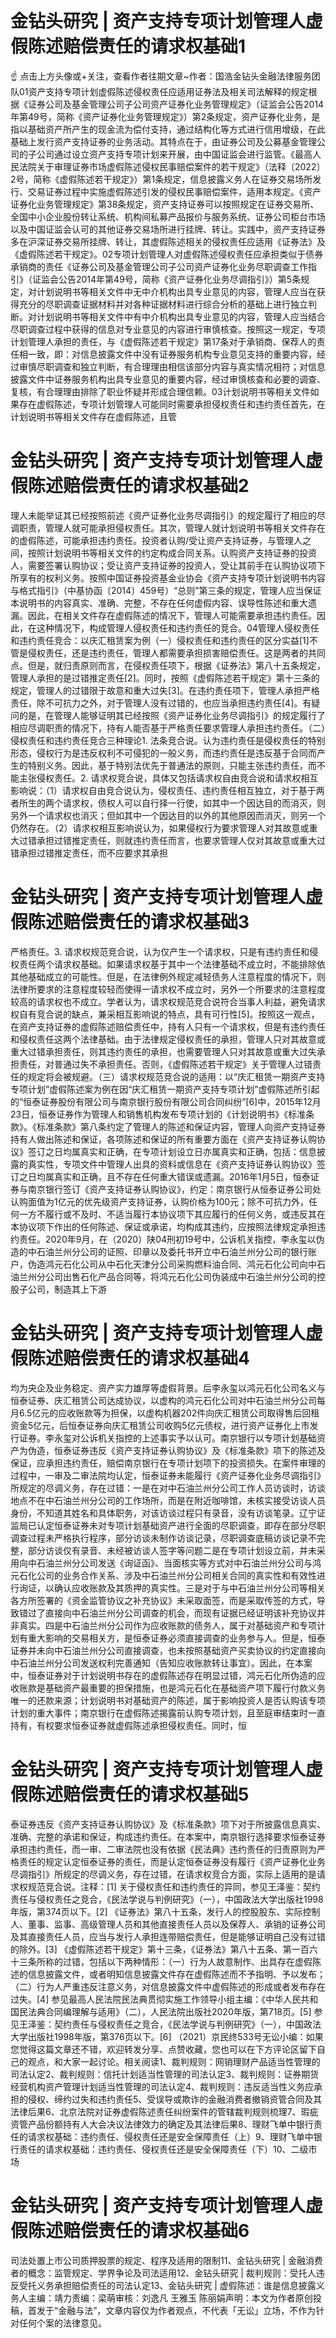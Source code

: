 # 金钻头研究 | 资产支持专项计划管理人虚假陈述赔偿责任的请求权基础1

☝ 点击上方头像或+关注，查看作者往期文章~作者：国浩金钻头金融法律服务团队01资产支持专项计划虚假陈述侵权责任应适用证券法及相关司法解释的规定根据《证券公司及基金管理公司子公司资产证券化业务管理规定》（证监会公告2014年第49号，简称《资产证券化业务管理规定》）第2条规定，资产证券化业务，是指以基础资产所产生的现金流为偿付支持，通过结构化等方式进行信用增级，在此基础上发行资产支持证券的业务活动。其特点在于，由证券公司及公募基金管理公司的子公司通过设立资产支持专项计划来开展，由中国证监会进行监管。《最高人民法院关于审理证券市场虚假陈述侵权民事赔偿案件的若干规定》（法释〔2022〕2号，简称《虚假陈述若干规定》）第1条规定，信息披露义务人在证券交易场所发行、交易证券过程中实施虚假陈述引发的侵权民事赔偿案件，适用本规定。《资产证券化业务管理规定》第38条规定，资产支持证券可以按照规定在证券交易所、全国中小企业股份转让系统、机构间私募产品报价与服务系统、证券公司柜台市场以及中国证监会认可的其他证券交易场所进行挂牌、转让。实践中，资产支持证券多在沪深证券交易所挂牌、转让，其虚假陈述相关的侵权责任应适用《证券法》及《虚假陈述若干规定》。02专项计划管理人对虚假陈述侵权责任应承担类似于债券承销商的责任《证券公司及基金管理公司子公司资产证券化业务尽职调查工作指引》（证监会公告2014年第49号，简称《资产证券化业务尽调指引》）第5条规定，对计划说明书等相关文件中无中介机构出具专业意见的内容，管理人应当在获得充分的尽职调查证据材料并对各种证据材料进行综合分析的基础上进行独立判断。对计划说明书等相关文件中有中介机构出具专业意见的内容，管理人应当结合尽职调查过程中获得的信息对专业意见的内容进行审慎核查。按照这一规定，专项计划管理人承担的责任，与《虚假陈述若干规定》第17条对于承销商、保荐人的责任相一致，即：对信息披露文件中没有证券服务机构专业意见支持的重要内容，经过审慎尽职调查和独立判断，有合理理由相信该部分内容与真实情况相符；对信息披露文件中证券服务机构出具专业意见的重要内容，经过审慎核查和必要的调查、复核，有合理理由排除了职业怀疑并形成合理信赖。03计划说明书等相关文件如果存在虚假陈述，专项计划管理人可能同时需要承担侵权责任和违约责任首先，在计划说明书等相关文件存在虚假陈述，且管

# 金钻头研究 | 资产支持专项计划管理人虚假陈述赔偿责任的请求权基础2

理人未能举证其已经按照前述《资产证券化业务尽调指引》的规定履行了相应的尽调职责，管理人就可能承担侵权责任。其次，管理人就计划说明书等相关文件存在的虚假陈述，可能承担违约责任。投资者认购/受让资产支持证券，与管理人之间，按照计划说明书等相关文件的约定构成合同关系。认购资产支持证券的投资人，需要签署认购协议；受让资产支持证券的投资人，受让其前手在认购协议项下所享有的权利义务。按照中国证券投资基金业协会《资产支持专项计划说明书内容与格式指引》（中基协函〔2014〕459号）“总则”第三条的规定，管理人应当保证本说明书的内容真实、准确、完整，不存在任何虚假内容、误导性陈述和重大遗漏。因此，在相关文件存在虚假陈述的情况下，管理人可能需要承担违约责任。因此，在这种情况下，构成管理人侵权责任和违约责任的竞合。04管理人侵权责任和违约责任竞合：以庆汇租赁案为例（一）侵权责任和违约责任的区分实益[1]不管是侵权责任，还是违约责任，管理人都需要承担损害赔偿责任。这是两者的共同点。但是，就归责原则而言，在侵权责任项下，根据《证券法》第八十五条规定，管理人承担的是过错推定责任[2]。同时，按照《虚假陈述若干规定》第十三条的规定，管理人的过错限于故意和重大过失[3]。在违约责任项下，管理人承担严格责任，除不可抗力之外，对于管理人没有过错的，也应当承担违约责任[4]。有疑问的是，在管理人能够证明其已经按照《资产证券化业务尽调指引》的规定履行了相应尽调职责的情况下，持有人能否基于严格责任要求管理人承担违约责任。（二）侵权责任和违约责任竞合三种理论1. 法条竞合说。认为违约责任是侵权责任的特别形态，侵权行为是违反权利不可侵犯的一般义务，而违约责任是违反基于合同而产生的特别义务。因此，基于特别法优先于普通法的原则，只能主张违约责任，而不能主张侵权责任。2. 请求权竞合说，具体又包括请求权自由竞合说和请求权相互影响说：（1）请求权自由竞合说认为，侵权责任、违约责任相互独立，对于基于两者所生的两个请求权，债权人可以自行择一行使，如其中一个因达目的而消灭，则另外一个请求权也消灭；但如其中一个因达目的以外的其他原因而消灭，则另一个仍然存在。（2）请求权相互影响说认为，如果侵权行为要求管理人对其故意或重大过错承担过错推定责任，则就违约责任而言，也要求管理人仅对其故意或重大过错承担过错推定责任，而不应要求其承担

# 金钻头研究 | 资产支持专项计划管理人虚假陈述赔偿责任的请求权基础3

严格责任。3. 请求权规范竞合说，认为仅产生一个请求权，只是有违约责任和侵权责任两个请求权基础。如果请求权基于其中一个法律基础不成立时，不能排除依其他基础成立的可能性。但是，在法律例外规定减轻债务人注意程度的情况下，则法律所要求的注意程度较轻而使得一请求权不成立时，另外一个所要求的注意程度较高的请求权也不成立。学者认为，请求权规范竞合说符合当事人利益，避免请求权自有竞合说的缺点，兼采相互影响说的特点，具有可行性[5]。按照这一观点，在资产支持证券的虚假陈述赔偿责任中，持有人只有一个请求权，但是有违约责任和侵权责任这两个法律基础。由于法律规定侵权责任的承担，管理人只对其故意或重大过错承担责任，则其违约责任的承担，也需要管理人只对其故意或重大过失承担责任，对普通过失不承担责任。否则，《虚假陈述若干规定》关于管理人过错责任的规定将会被规避。（三）请求权规范竞合说的适用：以“庆汇租赁一期资产支持专项计划”虚假陈述案为例在因“庆汇租赁一期资产支持专项计划”虚假陈述所引起的“恒泰证券股份有限公司与南京银行股份有限公司合同纠纷”[6]中，2015年12月23日，恒泰证券作为管理人和销售机构发布专项计划的《计划说明书》《标准条款》。《标准条款》第八条约定了管理人的陈述和保证内容，管理人向资产支持证券持有人做出陈述和保证，各项陈述和保证的所有重要方面在《资产支持证券认购协议》签订之日均属真实和正确，在专项计划设立日亦属真实和正确，包括：信息披露的真实性，专项文件中管理人出具的资料或信息在《资产支持证券认购协议》签订之日均属真实和正确，且不存在任何重大错误或遗漏。2016年1月5日，恒泰证券与南京银行签订《资产支持证券认购协议》，约定：南京银行从恒泰证券公司处认购面值为1亿元的优先级资产支持证券，认购价格为100元；除不可抗力外，任何一方不履行或不及时、不适当履行本协议项下其应履行的任何义务，或违反其在本协议项下作出的任何陈述、保证或承诺，均构成其违约，应按照法律规定承担违约责任。2020年9月，在（2020）陕04刑初19号中，公诉机关指控，李永玺以伪造的中石油兰州分公司的证照、印章以及委托书开立中石油兰州分公司的银行账户，伪造鸿元石化公司从中石化天津分公司采购燃料油合同、鸿元石化公司向中石油兰州分公司出售石化产品合同等，将鸿元石化公司伪装成中石油兰州分公司的控股子公司，制造其上下游

# 金钻头研究 | 资产支持专项计划管理人虚假陈述赔偿责任的请求权基础4

均为央企及业务稳定、资产实力雄厚等虚假背景。后李永玺以鸿元石化公司名义与恒泰证券、庆汇租赁公司达成协议，以虚构的鸿元石化公司对中石油兰州分公司每月6.5亿元的应收账款等为担保，以虚构机器202件向庆汇租赁公司取得售后回租资金5亿元，后恒泰证券向庆汇租赁公司收购5亿元债权，进行资产证券化上市发行证券。李永玺对公诉机关指控的上述事实予以认可。南京银行以专项计划基础资产为伪造，恒泰证券违反《资产支持证券认购协议》及《标准条款》项下的陈述及保证，应承担违约责任，赔偿南京银行在专项计划项下的投资损失。在案件审理的过程中，一审及二审法院均认定，恒泰证券未能履行《资产证券化业务尽调指引》所规定的尽调义务，存在过错：一是在对中石油兰州分公司工作人员访谈时，访谈地点不在中石油兰州分公司的工作场所，而是在附近咖啡馆，未核实接受访谈人员身份，不知道其姓名和具体职务，对该访谈过程只有录音，没有访谈笔录。辽宁证监局已认定恒泰证券未对专项计划基础资产进行全面的尽职调查，即存在部分尽职调查过程未严格执行程序，部分访谈未制作访谈记录，尽职调查底稿访谈记录不完整，部分访谈仅有录音、未经被访谈人签字等问题二是在专项计划设立前，并未采用向中石油兰州分公司发送《询证函》、当面核实等方式对中石油兰州分公司与鸿元石化公司的业务合作关系、涉及中石油兰州分公司相关合同的真实性和有效性进行询证，以确认应收账款及其质押的真实性。三是对于与中石油兰州分公司等相关各方所签署的《资金监管协议之补充协议》未采取面签，而是采取传签的方式，导致错过了直接向中石油兰州分公司调查的机会，而现有证据已经证明该补充协议并非真实。四是中石油兰州分公司作为应收账款的债务人，属于对基础资产和专项计划有重大影响的交易相关方，是恒泰证券必须直接调查的业务参与人。但是，恒泰证券并未向中石油兰州分公司直接调查，也未按照基础资产买卖协议的约定直接向中石油兰州分公司发送权利完善通知（告知应收账款转让事宜）。因此，在本案中，恒泰证券对于计划说明书存在的虚假陈述存在明显过错，鸿元石化所伪造的应收账款是基础资产最重要的担保措施，也是鸿元石化在基础资产项下履行付款义务唯一的还款来源；计划说明书对基础资产的陈述，属于影响投资人是否认购该专项计划的重大事件；南京银行在虚假陈述揭露前认购专项计划，且至庭审结束时一直持有，有权要求恒泰证券就虚假陈述承担侵权责任。同时，恒

# 金钻头研究 | 资产支持专项计划管理人虚假陈述赔偿责任的请求权基础5

泰证券违反《资产支持证券认购协议》及《标准条款》项下对于所披露信息真实、准确、完整的承诺和保证，构成违约责任。在本案中，南京银行选择要求恒泰证券承担违约责任，而一审、二审法院也没有依据《民法典》违约责任的归责原则为严格责任的规定认定恒泰证券的责任，而是认定恒泰证券没有履行《资产证券化业务尽调指引》所规定的尽调义务，存在过错，在请求权竞合方面，实际上适用的是请求权规范竞合说。注释：[1] 关于侵权责任和违约责任的异同，参见王泽鉴：契约责任与侵权责任之竞合，《民法学说与判例研究》（一），中国政法大学出版社1998年版，第374页以下。[2] 《证券法》第八十五条，发行人的控股股东、实际控制人、董事、监事、高级管理人员和其他直接责任人员以及保荐人、承销的证券公司及其直接责任人员，应当与发行人承担连带赔偿责任，但是能够证明自己没有过错的除外。[3] 《虚假陈述若干规定》第十三条，《证券法》第八十五条、第一百六十三条所称的过错，包括以下两种情形：（一）行为人故意制作、出具存在虚假陈述的信息披露文件，或者明知信息披露文件存在虚假陈述而不予指明、予以发布；（二）行为人严重违反注意义务，对信息披露文件中虚假陈述的形成或者发布存在过失。[4] 参见最高人民法院民法典贯彻实施工作领导小组主编：《中华人民共和国民法典合同编理解与适用》（二），人民法院出版社2020年版，第718页。[5] 参见王泽鉴：契约责任与侵权责任之竞合，《民法学说与判例研究》（一），中国政法大学出版社1998年版，第376页以下。[6] （2021）京民终533号无讼小编：如果您觉得这篇文章还不错，欢迎转发分享、点赞收藏，您也可以在下方评论区留下自己的观点，和大家一起讨论。相关阅读1、裁判规则：网销理财产品适当性管理的司法认定2、裁判规则：信托计划适当性管理的司法认定3、裁判规则：证券期货经营机构资产管理计划适当性管理的司法认定4、裁判规则：违反适当性义务应承担的侵权、缔约过失和违约责任5、受误导或欺诈的金融消费者撤销资管合同及其法律后果6、北京法院对证券虚假陈述责任纠纷案件的管辖裁判规则梳理7、瑕疵资管产品份额持有人大会决议法律效力的确定及其法律后果8、理财飞单中银行责任的请求权基础：违约责任、侵权责任还是安全保障责任（上）9、理财飞单中银行责任的请求权基础：违约责任、侵权责任还是安全保障责任（下）10、二级市场

# 金钻头研究 | 资产支持专项计划管理人虚假陈述赔偿责任的请求权基础6

司法处置上市公司质押股票的规定、程序及适用的限制11、金钻头研究 | 金融消费者的概念：监管规定、学界争论及司法适用12、金钻头研究 | 裁判规则：受托人违反受托义务承担赔偿责任的司法认定13、金钻头研究 | 虚假陈述：谁是信息披露义务人主编：靖力责编：梁萌审核：刘逸凡 王雅玉 陈丽娟声明：本文为作者原创投稿，首发于“金融与法”，文章内容仅为作者观点，不代表「无讼」立场，不作为针对任何个案的法律意见。


